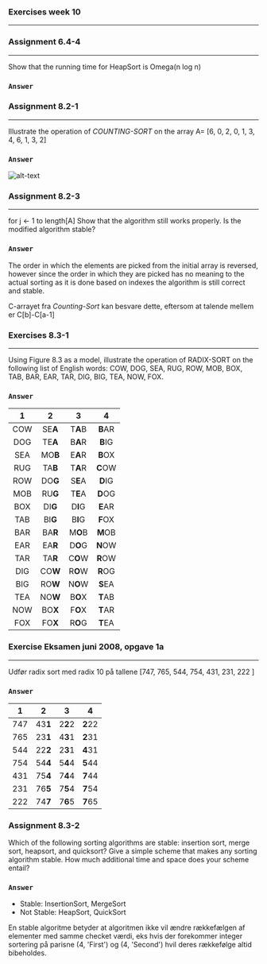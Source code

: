 ### Exercises week 10
***
### Assignment 6.4-4 
***
Show that the running time for HeapSort is Omega(n log n)


### `Answer`


### Assignment 8.2-1
***
Illustrate the operation of _COUNTING-SORT_ on the array A= [6, 0, 2, 0, 1, 3, 4, 6, 1, 3, 2]

### `Answer`
![alt-text](\images\ass1.png)

### Assignment 8.2-3
***
for j ← 1 to length[A] Show that the algorithm still works properly. Is the modified algorithm stable?

### `Answer`
The order in which the elements are picked from the initial array is reversed, however since the order in which they are picked has no meaning to the actual sorting as it is done based on indexes the algorithm is still correct and stable.


C-arrayet fra _Counting-Sort_ kan besvare dette, eftersom at talende mellem er C[b]-C[a-1]

### Exercises 8.3-1
***
Using Figure 8.3 as a model, illustrate the operation of RADIX-SORT on the following list of English words: COW, DOG, SEA, RUG, ROW, MOB, BOX, TAB, BAR, EAR, TAR, DIG, BIG, TEA, NOW, FOX.

### `Answer`
 1| 2 |3 | 4 
:----:|:----:|:----:|:----:
COW | SE**A** | T**A**B | **B**AR
DOG | TE**A** | B**A**R | **B**IG
SEA | MO**B** | E**A**R | **B**OX
RUG | TA**B** | T**A**R | **C**OW
ROW | DO**G** | S**E**A | **D**IG
MOB | RU**G** | T**E**A | **D**OG
BOX | DI**G** | D**I**G | **E**AR
TAB | BI**G** | B**I**G | **F**OX
BAR | BA**R** | M**O**B | **M**OB
EAR | EA**R** | D**O**G | **N**OW
TAR | TA**R** | C**O**W | **R**OW
DIG | CO**W** | R**O**W | **R**OG
BIG | RO**W** | N**O**W | **S**EA
TEA | NO**W** | B**O**X | **T**AB
NOW | BO**X** | F**O**X | **T**AR
FOX | FO**X** | R**O**G | **T**EA


### Exercise Eksamen juni 2008, opgave 1a
***
Udfør radix sort med radix 10 på tallene [747, 765, 544, 754, 431, 231, 222
]

### `Answer`
1 | 2 | 3 | 4
:----:|:----:|:----:|:----:
747 | 43**1** | 2**2**2 | **2**22
765 | 23**1** | 4**3**1 | **2**31
544 | 22**2** | 2**3**1 | **4**31
754 | 54**4** | 5**4**4 | **5**44
431 | 75**4** | 7**4**4 | **7**44
231 | 76**5** | 7**5**4 | **7**54
222 | 74**7** | 7**6**5 | **7**65

### Assignment 8.3-2
Which of the following sorting algorithms are stable: insertion sort, merge sort, heapsort, and quicksort? Give a simple scheme that makes any sorting algorithm stable. How much additional time and space does your scheme entail?

### `Answer`
- Stable: InsertionSort, MergeSort
- Not Stable: HeapSort, QuickSort

En stable algoritme betyder at algoritmen ikke vil ændre rækkefælgen af elementer med samme checket værdi, eks hvis der forekommer integer sortering på parisne (4, 'First') og (4, 'Second') hvil deres rækkefølge altid bibeholdes.